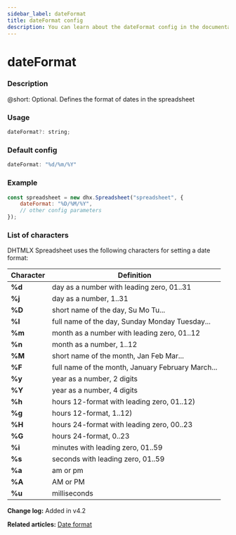 ```yaml
---
sidebar_label: dateFormat
title: dateFormat config
description: You can learn about the dateFormat config in the documentation of the DHTMLX JavaScript Spreadsheet library. Browse developer guides and API reference, try out code examples and live demos, and download a free 30-day evaluation version of DHTMLX Spreadsheet.
---
```


# dateFormat

### Description

@short: Optional. Defines the format of dates in the spreadsheet

### Usage

~~~jsx
dateFormat?: string;
~~~

### Default config

~~~jsx
dateFormat: "%d/%m/%Y"
~~~

### Example

~~~jsx {2}
const spreadsheet = new dhx.Spreadsheet("spreadsheet", {
	dateFormat: "%D/%M/%Y",
    // other config parameters
});
~~~

### List of characters

DHTMLX Spreadsheet uses the following characters for setting a date format:

| Character | Definition                                        |
|-----------|---------------------------------------------------|
| **%d**    | day as a number with leading zero, 01..31         |
| **%j**    | day as a number, 1..31                            |
| **%D**    | short name of the day, Su Mo Tu...                |
| **%l**    | full name of the day, Sunday Monday Tuesday...    |
| **%m**    | month as a number with leading zero, 01..12       |
| **%n**    | month as a number, 1..12                          |
| **%M**    | short name of the month, Jan Feb Mar...           |
| **%F**    | full name of the month, January February March... |
| **%y**    | year as a number, 2 digits                        |
| **%Y**    | year as a number, 4 digits                        |
| **%h**    | hours 12-format with leading zero, 01..12)        |
| **%g**    | hours 12-format, 1..12)                           |
| **%H**    | hours 24-format with leading zero, 00..23         |
| **%G**    | hours 24-format, 0..23                            |
| **%i**    | minutes with leading zero, 01..59                 |
| **%s**    | seconds with leading zero, 01..59                 |
| **%a**    | am or pm                                          |
| **%A**    | AM or PM                                          |
| **%u**    | milliseconds                                      |

**Change log:** Added in v4.2

**Related articles:** [Date format](number_formatting.md/#date-format)